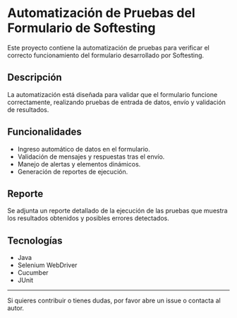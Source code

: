 # Automatización de Pruebas del Formulario de Softesting

Este proyecto contiene la automatización de pruebas para verificar el correcto funcionamiento del formulario desarrollado por Softesting.

## Descripción

La automatización está diseñada para validar que el formulario funcione correctamente, realizando pruebas de entrada de datos, envío y validación de resultados.

## Funcionalidades

- Ingreso automático de datos en el formulario.
- Validación de mensajes y respuestas tras el envío.
- Manejo de alertas y elementos dinámicos.
- Generación de reportes de ejecución.

## Reporte

Se adjunta un reporte detallado de la ejecución de las pruebas que muestra los resultados obtenidos y posibles errores detectados.

## Tecnologías

- Java
- Selenium WebDriver
- Cucumber
- JUnit

---

Si quieres contribuir o tienes dudas, por favor abre un issue o contacta al autor.

